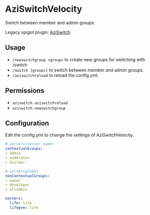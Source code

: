 # AziSwitchVelocity
Switch between member and admin groups.

Legacy spigot plugin: [AziSwitch](https://github.com/AzisabaNetwork/AziSwitch)

## Usage
- `/newswitchgroup <group>` to create new groups for switching with /switch
- `/switch [groups]` to switch between member and admin groups.
- `/aziswitchreload` to reload the config.yml.

## Permissions
- `aziswitch.aziswitchreload`
- `aziswitch.newswitchgroup`

## Configuration
Edit the config.yml to change the settings of AziSwitchVelocity.
```yml
# server=<server_name>
contextualGroups:
- admin
- moderator
- builder

# server=global
nonContextualGroups:
- owner
- developer
- alladmin

servers:
  life: life
  lifepve: life
```
